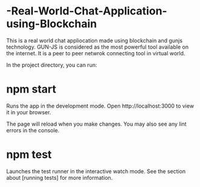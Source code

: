 # -Real-World-Chat-Application-using-Blockchain
 
This is a real world chat appliocation made using blockchain and gunjs technology.
GUN-JS is considered as the most powerful tool available on the internet.
It is a peer to peer netwrok connecting tool in virtual world.

In the project directory, you can run:

# npm start
Runs the app in the development mode.
Open http://localhost:3000 to view it in your browser.

The page will reload when you make changes.
You may also see any lint errors in the console.

# npm test
Launches the test runner in the interactive watch mode.
See the section about [running tests] for more information.
